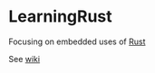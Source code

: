 # LearningRust
Focusing on embedded uses of [Rust](https://www.rust-lang.org)

See [wiki](https://github.com/NickAger/LearningRust/wiki)


